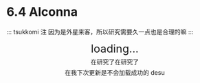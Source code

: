 # 6.4 Alconna

::: tsukkomi 注
因为是外星来客，所以研究需要久一点也是合理的嘛
:::

<p align="center" style="font-size: 1.6rem; margin: 5px auto">loading...</p>
<p align="center" style="margin: 5px auto"><Curtain>在研究了在研究了</Curtain></p>
<p align="center" style="margin: 5px auto"><Curtain>在我下次更新是不会加载成功的 desu</Curtain></p>
<Loading></Loading>
